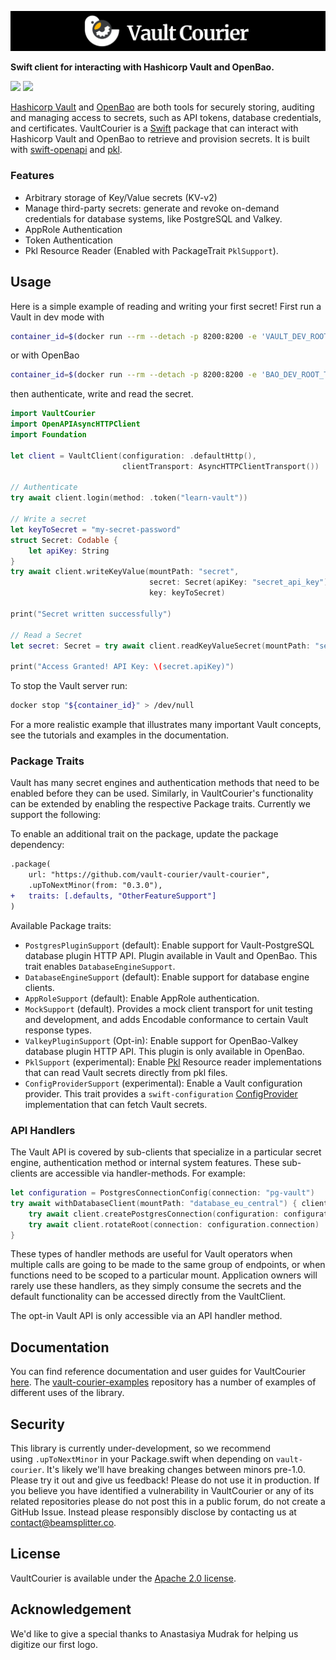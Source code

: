 
![Vault Courier](.readme-images/vault-courier-banner.png)

**Swift client for interacting with Hashicorp Vault and OpenBao.**

[![](https://img.shields.io/endpoint?url=https%3A%2F%2Fswiftpackageindex.com%2Fapi%2Fpackages%2Fvault-courier%2Fvault-courier%2Fbadge%3Ftype%3Dswift-versions)](https://swiftpackageindex.com/vault-courier/vault-courier)
[![](https://img.shields.io/endpoint?url=https%3A%2F%2Fswiftpackageindex.com%2Fapi%2Fpackages%2Fvault-courier%2Fvault-courier%2Fbadge%3Ftype%3Dplatforms)](https://swiftpackageindex.com/vault-courier/vault-courier)

[Hashicorp Vault](https://developer.hashicorp.com/vault) and [OpenBao](https://openbao.org) are both tools for securely storing, auditing and managing access to secrets, such as API tokens, database credentials, and certificates. VaultCourier is a [Swift](https://www.swift.org) package that can interact with Hashicorp Vault and OpenBao to retrieve and provision secrets. It is built with [swift-openapi](https://github.com/apple/swift-openapi-generator) and [pkl](https://pkl-lang.org).

### Features

- Arbitrary storage of Key/Value secrets (KV-v2)
- Manage third-party secrets: generate and revoke on-demand credentials for database systems, like PostgreSQL and Valkey.
- AppRole Authentication
- Token Authentication
- Pkl Resource Reader (Enabled with PackageTrait `PklSupport`).

## Usage

Here is a simple example of reading and writing your first secret! 
First run a Vault in dev mode with

```sh
container_id=$(docker run --rm --detach -p 8200:8200 -e 'VAULT_DEV_ROOT_TOKEN_ID=learn-vault' hashicorp/vault:latest)
```

or with OpenBao

```sh
container_id=$(docker run --rm --detach -p 8200:8200 -e 'BAO_DEV_ROOT_TOKEN_ID=education' openbao/openbao:latest)
```

then authenticate, write and read the secret.

```swift
import VaultCourier
import OpenAPIAsyncHTTPClient
import Foundation

let client = VaultClient(configuration: .defaultHttp(),
                         clientTransport: AsyncHTTPClientTransport())

// Authenticate
try await client.login(method: .token("learn-vault"))

// Write a secret
let keyToSecret = "my-secret-password"
struct Secret: Codable {
    let apiKey: String
}
try await client.writeKeyValue(mountPath: "secret",
                               secret: Secret(apiKey: "secret_api_key"),
                               key: keyToSecret)

print("Secret written successfully")

// Read a Secret
let secret: Secret = try await client.readKeyValueSecret(mountPath: "secret", key: keyToSecret)

print("Access Granted! API Key: \(secret.apiKey)")
```

To stop the Vault server run:

```sh
docker stop "${container_id}" > /dev/null
```

For a more realistic example that illustrates many important Vault concepts, see the tutorials and examples in the documentation.

### Package Traits

Vault has many secret engines and authentication methods that need to be enabled before they can be used. Similarly, in VaultCourier's functionality can be extended by enabling the respective Package traits. Currently we support the following:

To enable an additional trait on the package, update the package dependency:

```diff
.package(
    url: "https://github.com/vault-courier/vault-courier",
    .upToNextMinor(from: "0.3.0"),
+   traits: [.defaults, "OtherFeatureSupport"]
)
```

Available Package traits:
- `PostgresPluginSupport` (default): Enable support for Vault-PostgreSQL database plugin HTTP API. Plugin available in Vault and OpenBao. This trait enables `DatabaseEngineSupport`.
- `DatabaseEngineSupport` (default): Enable support for database engine clients. 
- `AppRoleSupport` (default): Enable AppRole authentication.
- `MockSupport` (default). Provides a mock client transport for unit testing and development, and adds Encodable conformance to certain Vault response types. 
- `ValkeyPluginSupport` (Opt-in): Enable support for OpenBao-Valkey database plugin HTTP API. This plugin is only available in OpenBao.
- `PklSupport` (experimental): Enable [Pkl](https://pkl-lang.org) Resource reader implementations that can read Vault secrets directly from pkl files.
- `ConfigProviderSupport` (experimental): Enable a Vault configuration provider. This trait provides a `swift-configuration` [ConfigProvider](https://swiftpackageindex.com/apple/swift-configuration/main/documentation/configuration/configprovider) implementation that can fetch Vault secrets.

### API Handlers

The Vault API is covered by sub-clients that specialize in a particular secret engine, authentication method or internal system features. These sub-clients are accessible via handler-methods. For example:

```swift
let configuration = PostgresConnectionConfig(connection: "pg-vault")
try await withDatabaseClient(mountPath: "database_eu_central") { client in
    try await client.createPostgresConnection(configuration: configuration)
    try await client.rotateRoot(connection: configuration.connection)
}
```

These types of handler methods are useful for Vault operators when multiple calls are going to be made to the same group of endpoints, or when functions need to be scoped to a particular mount. Application owners will rarely use these handlers, as they simply consume the secrets and the default functionality can be accessed directly from the VaultClient.

The opt-in Vault API is only accessible via an API handler method.


## Documentation

You can find reference documentation and user guides for VaultCourier [here](https://swiftpackageindex.com/vault-courier/vault-courier/main/documentation/vault-courier). The [vault-courier-examples](https://github.com/vault-courier/vault-courier-examples) repository has a number of examples of different uses of the library.

## Security

This library is currently under-development, so we recommend using `.upToNextMinor` in your Package.swift when depending on `vault-courier`. It's likely we'll have breaking changes between minors pre-1.0. Please try it out and give us feedback! Please do not use it in production.
If you believe you have identified a vulnerability in VaultCourier or any of its related repositories please do not post this in a public forum, do not create a GitHub Issue. Instead please responsibly disclose by contacting us at contact@beamsplitter.co.

## License

VaultCourier is available under the [Apache 2.0 license](LICENSE.txt).

## Acknowledgement

We'd like to give a special thanks to Anastasiya Mudrak for helping us digitize our first logo.
